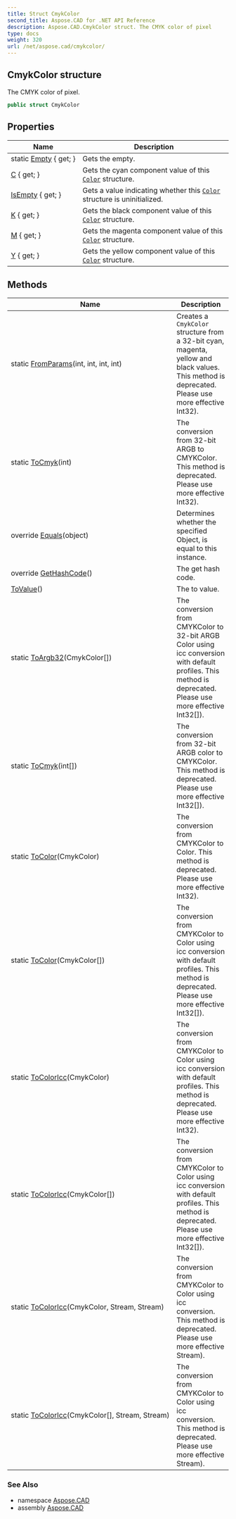 ```yaml
---
title: Struct CmykColor
second_title: Aspose.CAD for .NET API Reference
description: Aspose.CAD.CmykColor struct. The CMYK color of pixel
type: docs
weight: 320
url: /net/aspose.cad/cmykcolor/
---
```

## CmykColor structure

The CMYK color of pixel.

```csharp
public struct CmykColor
```

## Properties

| Name | Description |
| --- | --- |
| static [Empty](../../aspose.cad/cmykcolor/empty/) { get; } | Gets the empty. |
| [C](../../aspose.cad/cmykcolor/c/) { get; } | Gets the cyan component value of this [`Color`](../color/) structure. |
| [IsEmpty](../../aspose.cad/cmykcolor/isempty/) { get; } | Gets a value indicating whether this [`Color`](../color/) structure is uninitialized. |
| [K](../../aspose.cad/cmykcolor/k/) { get; } | Gets the black component value of this [`Color`](../color/) structure. |
| [M](../../aspose.cad/cmykcolor/m/) { get; } | Gets the magenta component value of this [`Color`](../color/) structure. |
| [Y](../../aspose.cad/cmykcolor/y/) { get; } | Gets the yellow component value of this [`Color`](../color/) structure. |

## Methods

| Name | Description |
| --- | --- |
| static [FromParams](../../aspose.cad/cmykcolor/fromparams/)(int, int, int, int) | Creates a `CmykColor` structure from a 32-bit cyan, magenta, yellow and black values. This method is deprecated. Please use more effective Int32). |
| static [ToCmyk](../../aspose.cad/cmykcolor/tocmyk/#tocmyk)(int) | The conversion from 32-bit ARGB to CMYKColor. This method is deprecated. Please use more effective Int32). |
| override [Equals](../../aspose.cad/cmykcolor/equals/)(object) | Determines whether the specified Object, is equal to this instance. |
| override [GetHashCode](../../aspose.cad/cmykcolor/gethashcode/)() | The get hash code. |
| [ToValue](../../aspose.cad/cmykcolor/tovalue/)() | The to value. |
| static [ToArgb32](../../aspose.cad/cmykcolor/toargb32/)(CmykColor[]) | The conversion from CMYKColor to 32-bit ARGB Color using icc conversion with default profiles. This method is deprecated. Please use more effective Int32[]). |
| static [ToCmyk](../../aspose.cad/cmykcolor/tocmyk/#tocmyk_1)(int[]) | The conversion from 32-bit ARGB color to CMYKColor. This method is deprecated. Please use more effective Int32[]). |
| static [ToColor](../../aspose.cad/cmykcolor/tocolor/#tocolor)(CmykColor) | The conversion from CMYKColor to Color. This method is deprecated. Please use more effective Int32). |
| static [ToColor](../../aspose.cad/cmykcolor/tocolor/#tocolor_1)(CmykColor[]) | The conversion from CMYKColor to Color using icc conversion with default profiles. This method is deprecated. Please use more effective Int32[]). |
| static [ToColorIcc](../../aspose.cad/cmykcolor/tocoloricc/#tocoloricc)(CmykColor) | The conversion from CMYKColor to Color using icc conversion with default profiles. This method is deprecated. Please use more effective Int32). |
| static [ToColorIcc](../../aspose.cad/cmykcolor/tocoloricc/#tocoloricc_2)(CmykColor[]) | The conversion from CMYKColor to Color using icc conversion with default profiles. This method is deprecated. Please use more effective Int32[]). |
| static [ToColorIcc](../../aspose.cad/cmykcolor/tocoloricc/#tocoloricc_1)(CmykColor, Stream, Stream) | The conversion from CMYKColor to Color using icc conversion. This method is deprecated. Please use more effective Stream). |
| static [ToColorIcc](../../aspose.cad/cmykcolor/tocoloricc/#tocoloricc_3)(CmykColor[], Stream, Stream) | The conversion from CMYKColor to Color using icc conversion. This method is deprecated. Please use more effective Stream). |

### See Also

* namespace [Aspose.CAD](../../aspose.cad/)
* assembly [Aspose.CAD](../../)


